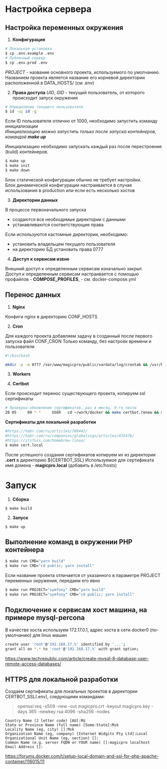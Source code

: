 # Настройка сервера

## Настройка переменных окружения

1. **Конфигурация**

```bash
# Локальная установка
$ cp .env.example .env
# Публичный сервер
$ cp .env.prod .env
```

_PROJECT_ - название основного проекта, используемого по умолчанию. \
Названием проекта является название его корневой директории расположенной в DATA_HOSTS/ (см .env)

2. **Права доступа**
   _UID_, _GID_ - текущий пользователь, от которого происходит запуск окружения

```bash
# Определение текущего пользователя
$ id -u; id -g
```

Если ID пользователя отлично от 1000, необходимо запустить команду инициализации \
_Инициализацию можно запустить только после запуска контейнеров, командой **make up**_

Инициализацию необходимо запускать каждый раз после перестроения (build) контейнеров.

```bash
$ make up
$ make init
$ make down
```

Блок статической конфигурации обычно не требует настройки. \
Блок динамической конфигурации настраивается в случае использования в production или если есть несколько хостов

3. **Директории данных**

В процессе первоначального запуска

- создаются все необходимые директории с данными
- устанавливаются соответствующие права

Если используются кастомные директории, необходимо:

- установить владельцем текущего пользователя
- на директорию БД установить права 0777

4. **Доступ к сервисам извне**

Внешний доступ к определенным сервисам изначально закрыт. \
Доступ к определенным сервисам настраивается с помощью профайлов - **COMPOSE_PROFILES**, - см. docker-compose.yml

## Перенос данных

1. **Nginx**

Конфиги nginx в директорию CONF_HOSTS

2. **Cron**

Для каждого проекта добавляем задачу в созданный после первого запуска файл CONF_CRON
Только команду, без настроек времени и пользователя

```bash
#!/bin/bash

mkdir -p -m 0777 /var/www/magicpro/public/vardata/log/crontab && /usr/bin/php /var/www/magicpro/cli.php >> /var/www/magicpro/public/vardata/log/crontab/cron.log 2>&1
```

3. **Workers**

4. **Certbot**

Если происходит перенос существующего проекта, копируем ssl сертификаты

```bash
# Проверка-обновление сертификатов, раз в месяц, 9-го числа
20 05     09 * *     USER   cd ~/work/docker && make certbot.renew && make nginx.reload && echo `date` - OK >> ~/certbot.log
```

**Сертификаты для локальной разработки**

```bash
#https://habr.com/ru/articles/789442/
#https://habr.com/ru/companies/globalsign/articles/435476/
#https://itsfoss.com/homebrew-linux/
$ make cert.local
```

После успешного создания сертификатов копируем их из директории __.cert__ в директорию ${CERTBOT_SSL}
Используемое для сертификата имя домена - __magicpro.local__ (добавить в /etc/hosts)

# Запуск

1. **Сборка**

```
$ make build
```

2. **Запуск**

```
$ make up
```

## Выполнение команд в окружении PHP контейнера

```bash
$ make run CMD="yarn build"
$ make run CMD="cd public; yarn install"
```

Если название проекта отличается от указанного в параметре PROJECT переменных окружения, передаем его явно

```bash
$ make run PROJECT="symfony" CMD="yarn build"
$ make run PROJECT="symfony" CMD="cd public; yarn install"
```

## Подключение к сервисам хост машина, на примере mysql-percona

В качестве хоста используем 172.17.0.1, адрес хоста в сети docker0 (по-умолчанию) для linux машин

```bash
create user 'root'@'192.168.17.%' identified by '...';
grant all on *.* to 'root'@'192.168.17.%' with grant option;
```

https://www.techrepublic.com/article/create-mysql-8-database-user-remote-access-databases/

## HTTPS для локальной разработки

Создаем сертификаты для локальных проектов в директории CERTBOT_SSL(.env), следующими командами:

> openssl req -x509 -new -out magicpro.crt -keyout magicpro.key -days 365 -newkey rsa:4096 -sha256 -nodes

```
Country Name (2 letter code) [AU]:RU
State or Province Name (full name) [Some-State]:Msk
Locality Name (eg, city) []:Msk
Organization Name (eg, company) [Internet Widgits Pty Ltd]:Local
Organizational Unit Name (eg, section) []:
Common Name (e.g. server FQDN or YOUR name) []:magicpro localhost
Email Address []:
```

https://forums.docker.com/t/setup-local-domain-and-ssl-for-php-apache-container/116015/11
